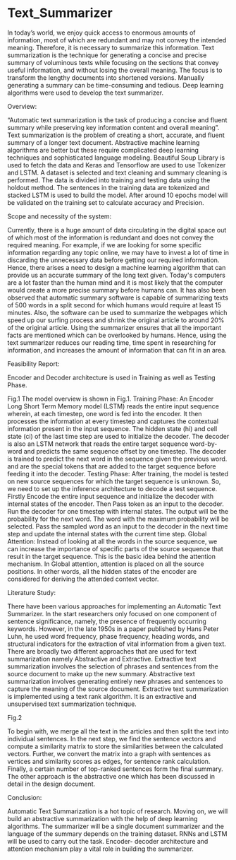 # Text_Summarizer


In today’s world, we enjoy quick access to enormous amounts of information, most of which are redundant and may not convey the intended meaning. Therefore, it is necessary to summarize this information. 
Text summarization is the technique for generating a concise and precise summary of voluminous texts while focusing on the sections that convey useful information, and without losing the overall meaning. The focus is to transform the lengthy documents into shortened versions. Manually generating a summary can be time-consuming and tedious.
Deep learning algorithms were used to develop the text summarizer.



Overview:

“Automatic text summarization is the task of producing a concise and fluent summary while preserving key information content and overall meaning”. Text summarization is the problem of creating a short, accurate, and fluent summary of a longer text document. Abstractive machine learning algorithms are better but these require complicated deep learning techniques and sophisticated language modeling. Beautiful Soup Library is used to fetch the data and Keras and Tensorflow are used to use Tokenizer and LSTM. A dataset is selected and text cleaning and summary cleaning is performed. The data is divided into training and testing data using the holdout method. The sentences in the training data are tokenized and stacked LSTM is used to build the model. After around 10 epochs model will be validated on the training set to calculate accuracy and Precision.

Scope and necessity of the system:

Currently, there is a huge amount of data circulating in the digital space out of which most of the information is redundant and does not convey the required meaning. For example, if we are looking for some specific information regarding any topic online, we may have to invest a lot of time in discarding the unnecessary data before getting our required information.
Hence, there arises a need to design a machine learning algorithm that can provide us an accurate summary of the long text given. 
Today's computers are a lot faster than the human mind and it is most likely that the computer would create a more precise summary before humans can. It has also been observed that automatic summary software is capable of summarizing texts of 500 words in a split second for which humans would require at least 15 minutes. Also, the software can be used to summarize the webpages which speed up our surfing process and shrink the original article to around 20% of the original article. Using the summarizer ensures that all the important facts are mentioned which can be overlooked by humans.
Hence, using the text summarizer reduces our reading time, time spent in researching for information, and increases the amount of information that can fit in an area.











Feasibility Report:

Encoder and Decoder architecture  is used in Training as well as Testing Phase. 

Fig.1
The  model overview is shown in Fig.1. 
Training Phase:
An Encoder Long Short Term Memory model (LSTM) reads the entire input sequence wherein, at each timestep, one word is fed into the encoder. It then processes the information at every timestep and captures the contextual information present in the input sequence. The hidden state (hi) and cell state (ci) of the last time step are used to initialize the decoder.
The decoder is also an LSTM network that reads the entire target sequence word-by-word and predicts the same sequence offset by one timestep. The decoder is trained to predict the next word in the sequence given the previous word. <start> and <end> are the special tokens that are added to the target sequence before feeding it into the decoder. 
Testing Phase:
After training, the model is tested on new source sequences for which the target sequence is unknown. So, we need to set up the inference architecture to decode a test sequence.
Firstly Encode the entire input sequence and initialize the decoder with internal states of the encoder. Then Pass <start> token as an input to the decoder. Run the decoder for one timestep with internal states. The output will be the probability for the next word. The word with the maximum probability will be selected. Pass the sampled word as an input to the decoder in the next time step and update the internal states with the current time step.
Global Attention:
Instead of looking at all the words in the source sequence, we can increase the importance of specific parts of the source sequence that result in the target sequence. This is the basic idea behind the attention mechanism. In Global attention, attention is placed on all the source positions. In other words, all the hidden states of the encoder are considered for deriving the attended context vector.





Literature Study:

There have been various approaches for implementing an Automatic Text Summarizer. In the start researchers only focused on one component of sentence significance, namely, the presence of frequently occurring keywords. However, in the late 1950s in a paper published by Hans Peter Luhn, he used word frequency, phase frequency,  heading words, and structural indicators for the extraction of vital information from a given text.
There are broadly two different approaches that are used for text summarization namely Abstractive and Extractive. Extractive text summarization involves the selection of phrases and sentences from the source document to make up the new summary. Abstractive text summarization involves generating entirely new phrases and sentences to capture the meaning of the source document.
Extractive text summarization is implemented using a text rank algorithm. It is an extractive and unsupervised text summarization technique.

Fig.2

To begin with, we merge all the text in the articles and then split the text into individual sentences. In the next step, we find the sentence vectors and compute a similarity matrix to store the similarities between the calculated vectors. Further, we convert the matrix into a graph with sentences as vertices and similarity scores as edges, for sentence rank calculation. Finally, a certain number of top-ranked sentences form the final summary.
The other approach is the abstractive one which has been discussed in detail in the design document.





Conclusion:

Automatic Text Summarization is a hot topic of research. Moving on, we will build an abstractive summarization with the help of deep learning algorithms.
The summarizer will be a single document summarizer and the language of the summary depends on the training dataset. RNNs and LSTM will be used to carry out the task. Encoder- decoder architecture and attention mechanism play a vital role in building the summarizer. 

